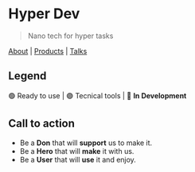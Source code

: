 # Hyper Dev

> Nano tech for hyper tasks

[About](http://hd4.ru/) | [Products](https://space.hd4.ru/) | [Talks](https://t.me/hd4ru)

## Legend

🟢 Ready to use | 🟣 Tecnical tools | 🔴 **In Development**

## Call to action

- Be a **Don** that will **support** us to make it.
- Be a **Hero** that will **make** it with us.
- Be a **User** that will **use** it and enjoy.
